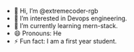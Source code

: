 - 👋 Hi, I’m @extremecoder-rgb
- 👀 I’m interested in Devops engineering.
- 🌱 I’m currently learning mern-stack.
- 😄 Pronouns: He
- ⚡ Fun fact: I am a first year student.

<!---
extremecoder-rgb/extremecoder-rgb is a ✨ special ✨ repository because its `README.md` (this file) appears on your GitHub profile.
You can click the Preview link to take a look at your changes.
--->
